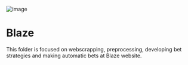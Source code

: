 
![image](https://user-images.githubusercontent.com/58082792/158213073-91ab9464-4e72-4bc2-bea7-4d8c402117d3.png)
# Blaze
This folder is focused on webscrapping, preprocessing, developing bet strategies and making automatic bets at Blaze website.  
